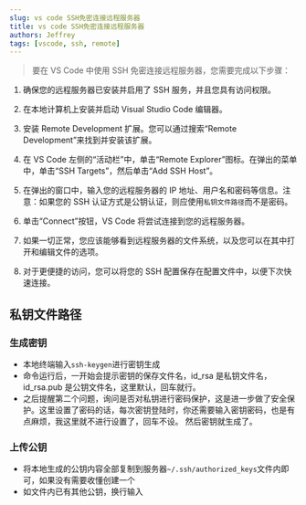 ```yaml
---
slug: vs code SSH免密连接远程服务器
title: vs code SSH免密连接远程服务器
authors: Jeffrey
tags: [vscode, ssh, remote]
---
```


> 要在 VS Code 中使用 SSH 免密连接远程服务器，您需要完成以下步骤：

1. 确保您的远程服务器已安装并启用了 SSH 服务，并且您具有访问权限。

2. 在本地计算机上安装并启动 Visual Studio Code 编辑器。

3. 安装 Remote Development 扩展。您可以通过搜索“Remote Development”来找到并安装该扩展。

4. 在 VS Code 左侧的“活动栏”中，单击“Remote Explorer”图标。在弹出的菜单中，单击“SSH Targets”，然后单击“Add SSH Host”。

5. 在弹出的窗口中，输入您的远程服务器的 IP 地址、用户名和密码等信息。注意：如果您的 SSH 认证方式是公钥认证，则应使用`私钥文件路径`而不是密码。

6. 单击“Connect”按钮，VS Code 将尝试连接到您的远程服务器。

7. 如果一切正常，您应该能够看到远程服务器的文件系统，以及您可以在其中打开和编辑文件的选项。

8. 对于更便捷的访问，您可以将您的 SSH 配置保存在配置文件中，以便下次快速连接。

## 私钥文件路径

### 生成密钥

- 本地终端输入`ssh-keygen`进行密钥生成
- 命令运行后，一开始会提示密钥的保存文件名，id_rsa 是私钥文件名，id_rsa.pub 是公钥文件名，这里默认，回车就行。
- 之后提醒第二个问题，询问是否对私钥进行密码保护，这是进一步做了安全保护。这里设置了密码的话，每次密钥登陆时，你还需要输入密钥密码，也是有点麻烦，我这里就不进行设置了，回车不设。
  然后密钥就生成了。

### 上传公钥

- 将本地生成的公钥内容全部复制到服务器`~/.ssh/authorized_keys`文件内即可，如果没有需要收懂创建一个
- 如文件内已有其他公钥，换行输入
